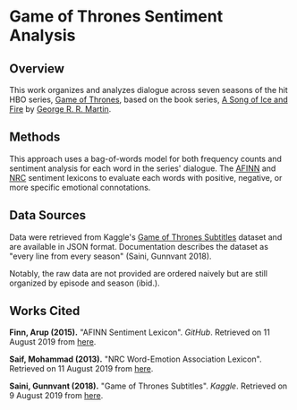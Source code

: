 # Game of Thrones Sentiment Analysis

## Overview

This work organizes and analyzes dialogue across seven seasons of the hit HBO series, [Game of Thrones](https://en.wikipedia.org/wiki/Game_of_Thrones), based on the book series, [A Song of Ice and Fire](https://en.wikipedia.org/wiki/A_Song_of_Ice_and_Fire) by [George R. R. Martin](https://en.wikipedia.org/wiki/George_R._R._Martin).

## Methods

This approach uses a bag-of-words model for both frequency counts and sentiment analysis for each word in the series' dialogue. The [AFINN](https://github.com/fnielsen/afinn) and [NRC](https://saifmohammad.com/WebPages/NRC-Emotion-Lexicon.htm) sentiment lexicons to evaluate each words with positive, negative, or more specific emotional connotations.

## Data Sources

Data were retrieved from Kaggle's [Game of Thrones Subtitles](https://www.kaggle.com/gunnvant/game-of-thrones-srt) dataset and are available in JSON format. Documentation describes the dataset as "every line from every season" (Saini, Gunnvant 2018).

Notably, the raw data are not provided are ordered naively but are still organized by episode and season (ibid.).

## Works Cited

**Finn, Arup (2015).** "AFINN Sentiment Lexicon". *GitHub*. Retrieved on 11 August 2019 from [here](https://github.com/fnielsen/afinn). 

**Saif, Mohammad (2013).** "NRC Word-Emotion Association Lexicon". Retrieved on 11 August 2019 from [here](https://saifmohammad.com/WebPages/NRC-Emotion-Lexicon.htm).

**Saini, Gunnvant (2018).** "Game of Thrones Subtitles". *Kaggle*. Retrieved on 9 August 2019 from [here](https://www.kaggle.com/gunnvant/game-of-thrones-srt).
